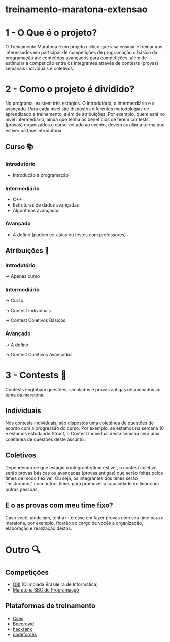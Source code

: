 # treinamento-maratona-extensao
# **1 - O Que é o projeto?**
O Treinamento Maratona é um projeto cíclico que visa ensinar e treinar aos interessados em participar de competições de programação o básico da programação até conteúdos avançados para competições, além de estimular a competição entre os integrantes através de contests (provas) semanais individuais e coletivos.


# **2 - Como o projeto é dividido?**
No programa, existem três estágios. O introdutório, o intermerdiário e o avançado. Para cada nível são dispostos diferentes metodologias de aprendizado e treinamento, além de atribuições. Por exemplo, quem está no nível intermediário, ainda que tenha os benefícios de terem contests (provas) organizados e curso voltado ao evento, devem auxiliar a turma que estiver na fase introdutória. 

## Curso :books:
### Introdutório
- Introdução à programação

### Intermediário
- C++
- Estruturas de dados avançadas
- Algorítmos avançados

### Avançado
- A definir (podem ter aulas ou testes com professores)

## Atribuições  :pushpin:
### Introdutório
-> Apenas curso

### Intermediário
-> Curso
<p>-> Contest Individuais 
<p>-> Contest Coletivos Básicos

### Avançado
-> A definir
<p>-> Contest Coletivos Avançados

# **3 - Contests** :bow:
Contests englobam questões, simulados e provas antigas relacionados ao tema da maratona. 

## Individuais
Nos contests individuais, são dispostos uma coletânea de questões de acordo com a progressão do curso. Por exemplo, se estamos na semana 10 e estamos estudando Struct, o Contest Individual desta semana será uma coletânea de questões deste assunto.

## Coletivos
Dependendo de que estágio o integrante/time estiver, o contest coletivo serão provas básicas ou avançadas (provas antigas) que serão feitas pelos times de modo flexível. Ou seja, os integrantes dos times serão "misturados" com outros times para promover a capacidade de lidar com outras pessoas

## E o as provas com meu time fixo?
Caso você, ainda sim, tenha interesse em fazer provas com seu time para a maratona, por exemplo, ficarão ao cargo de vocês a organização, elaboração e realização destas.

# **Outro** :mag:
## Competições
- [OBI](https://olimpiada.ic.unicamp.br/) (Olimpiada Brasileira de Informática)
- [Maratona SBC de Programaçaõ](https://maratona.sbc.org.br/)

## Plataformas de treinamento
- [Cses](https://cses.fi/)
- [Beecrowd](https://www.beecrowd.com.br/judge/en/login)
- [hackrank](https://www.hackerrank.com/)
- [codeforces](https://codeforces.com/)
